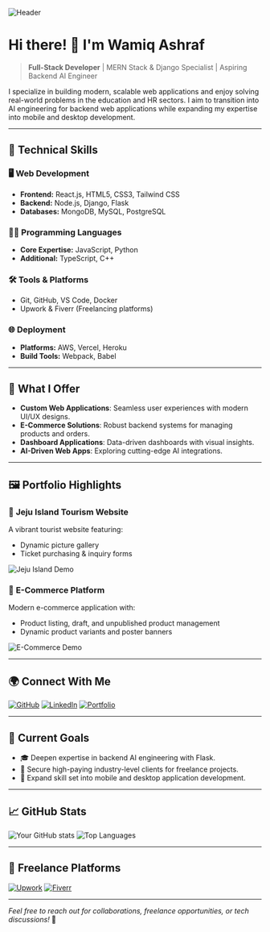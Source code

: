 ![Header](https://via.placeholder.com/1200x300?text=Wamiq+Ashraf+-+Full+Stack+Developer)

# Hi there! 👋 I'm **Wamiq Ashraf**

> **Full-Stack Developer** | MERN Stack & Django Specialist | Aspiring Backend AI Engineer

I specialize in building modern, scalable web applications and enjoy solving real-world problems in the education and HR sectors. I aim to transition into AI engineering for backend web applications while expanding my expertise into mobile and desktop development.

---

## 🚀 **Technical Skills**

### 🖥️ **Web Development**
- **Frontend:** React.js, HTML5, CSS3, Tailwind CSS
- **Backend:** Node.js, Django, Flask
- **Databases:** MongoDB, MySQL, PostgreSQL

### 🧑‍💻 **Programming Languages**
- **Core Expertise:** JavaScript, Python
- **Additional:** TypeScript, C++

### 🛠️ **Tools & Platforms**
- Git, GitHub, VS Code, Docker
- Upwork & Fiverr (Freelancing platforms)

### 🌐 **Deployment**
- **Platforms:** AWS, Vercel, Heroku
- **Build Tools:** Webpack, Babel

---

## 🌟 **What I Offer**

- **Custom Web Applications**: Seamless user experiences with modern UI/UX designs.
- **E-Commerce Solutions**: Robust backend systems for managing products and orders.
- **Dashboard Applications**: Data-driven dashboards with visual insights.
- **AI-Driven Web Apps**: Exploring cutting-edge AI integrations.

---

## 🖼️ **Portfolio Highlights**

### 🌴 **Jeju Island Tourism Website**
A vibrant tourist website featuring:
- Dynamic picture gallery
- Ticket purchasing & inquiry forms

![Jeju Island Demo](https://via.placeholder.com/800x400?text=Project+Demo)

### 🛒 **E-Commerce Platform**
Modern e-commerce application with:
- Product listing, draft, and unpublished product management
- Dynamic product variants and poster banners

![E-Commerce Demo](https://via.placeholder.com/800x400?text=E-Commerce+Platform)

---

## 🌍 **Connect With Me**

[![GitHub](https://img.shields.io/badge/GitHub-Wamiq--Ashraf-black?style=flat-square&logo=github)](https://github.com/your-profile)
[![LinkedIn](https://img.shields.io/badge/LinkedIn-Wamiq%20Ashraf-blue?style=flat-square&logo=linkedin)](https://linkedin.com/in/your-profile)
[![Portfolio](https://img.shields.io/badge/Portfolio-Visit%20Site-orange?style=flat-square&logo=firefox)](https://your-portfolio-link.com)

---

## 🎯 **Current Goals**

- 🎓 Deepen expertise in backend AI engineering with Flask.
- 🌟 Secure high-paying industry-level clients for freelance projects.
- 📱 Expand skill set into mobile and desktop application development.

---

## 📈 **GitHub Stats**

![Your GitHub stats](https://github-readme-stats.vercel.app/api?username=your-username&show_icons=true&theme=radical)
![Top Languages](https://github-readme-stats.vercel.app/api/top-langs/?username=your-username&layout=compact&theme=radical)

---

## 💼 **Freelance Platforms**

[![Upwork](https://img.shields.io/badge/Upwork-Wamiq--Ashraf-success?style=flat-square&logo=upwork)](https://www.upwork.com/freelancers/your-profile)
[![Fiverr](https://img.shields.io/badge/Fiverr-Wamiq--Ashraf-green?style=flat-square&logo=fiverr)](https://www.fiverr.com/your-profile)

---

*Feel free to reach out for collaborations, freelance opportunities, or tech discussions!* 🙌
